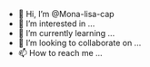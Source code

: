 - 👋 Hi, I’m @Mona-lisa-cap
- 👀 I’m interested in ...
- 🌱 I’m currently learning ...
- 💞️ I’m looking to collaborate on ...
- 📫 How to reach me ...

<!---
Mona-lisa-cap/Mona-lisa-cap is a ✨ special ✨ repository because its `README.md` (this file) appears on your GitHub profile.
You can click the Preview link to take a look at your changes.
--->
